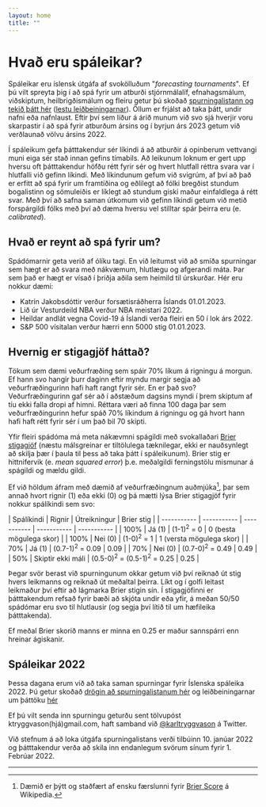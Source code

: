 ```yaml
---
layout: home
title: ""
---
```


# Hvað eru spáleikar?

Spáleikar eru íslensk útgáfa af svokölluðum "_forecasting tournaments_". Ef þú vilt spreyta þig í að spá fyrir um atburði stjórnmálalíf, efnahagsmálum, viðskiptum, heilbrigðismálum og fleiru getur þú skoðað [spurningalistann og tekið þátt hér](https://docs.google.com/spreadsheets/d/1OSpBpLzgGRZkIADOaxeFkpIvFQDgIAkQYLtEWm2Ahpk/edit?usp=sharing) ([lestu leiðbeiningarnar](/leidbeiningar)). Öllum er frjálst að taka þátt, undir nafni eða nafnlaust. Eftir því sem líður á árið munum við svo sjá hverjir voru skarpastir í að spá fyrir atburðum ársins og í byrjun árs 2023 getum við verðlaunað völvu ársins 2022. 

Í spáleikum gefa þátttakendur sér líkindi á að atburðir á opinberum vettvangi muni eiga sér stað innan gefins tímabils. Að leikunum loknum er gert upp hversu oft þátttakendur höfðu rétt fyrir sér og hvert hlutfall réttra svara var í hlutfalli við gefinn líkindi. Með líkindunum gefum við svigrúm, af því að það er erfitt að spá fyrir um framtíðina og eðlilegt að fólki bregðist stundum bogalistinn og sömuleiðis er líklegt að stundum giski maður einfaldlega á rétt svar. Með því að safna saman útkomum við gefinn líkindi getum við metið forspárgildi fólks með því að dæma hversu vel stilltar spár þeirra eru (e. *calibrated*). 

## Hvað er reynt að spá fyrir um?

Spádómarnir geta verið af ólíku tagi. En við leitumst við að smíða spurningar sem hægt er að svara með nákvæmum, hlutlægu og afgerandi máta. Þar sem það er hægt er vísað í þriðja aðila sem heimild til úrskurðar. Hér eru nokkur dæmi: 

* Katrín Jakobsdóttir verður forsætisráðherra Íslands 01.01.2023.
* Lið úr Vesturdeild NBA verður NBA meistari 2022.
* Heildar andlát vegna Covid-19 á Íslandi verða fleiri en 50 í lok árs 2022. 
* S&P 500 vísitalan verður hærri enn 5000 stig 01.01.2023.

## Hvernig er stigagjöf háttað?

Tökum sem dæmi veðurfræðing sem spáir 70% líkum á rigningu á morgun. Ef hann svo hangir þurr daginn eftir myndu margir segja að veðurfræðingurinn hafi haft rangt fyrir sér. En er það svo? Veðurfræðingurinn gaf sér að í aðstæðum dagsins myndi í þrem skiptum af tíu ekki falla dropi af himni. Réttara væri að finna 100 daga þar sem veðurfræðingurinn hefur spáð 70% líkindum á rigningu og gá hvort hann hafi haft rétt fyrir sér í um það bil 70 skipti. 

Yfir fleiri spádóma má meta nákævmni spágildi með svokallaðari [Brier stigagjöf](https://en.wikipedia.org/wiki/Brier_score) (næstu málsgreinar er tiltölulega tæknilegar, ekki er nauðsynlegt að skilja þær í þaula til þess að taka þátt í spáleikunum). Brier stig er hittnifervik (e. *mean squared error*) þ.e. meðalgildi ferningstölu mismunar á spágildi og mældu gildi.

Ef við höldum áfram með dæmið af veðurfræðingnum auðmjúka[^1], þar sem annað hvort rignir (1) eða ekki (0) og þá mætti lýsa Brier stigagjöf fyrir nokkur spálíkindi sem svo:


| Spálíkindi    | Rignir | Útreikningur | Brier stig |
| ----------- | ----------- | ----------- | ----------- | ----------- |
| 100%      | Já  (1)     | (1-1)<sup>2</sup> = 0 | 0 (besta mögulega skor) |
| 100%      | Nei  (0)     | (1-0)<sup>2</sup> = 1 | 1 (versta mögulega skor) |
| 70%      | Já  (1)     | (0.7-1)<sup>2</sup> = 0.09 | 0.09 |
| 70%      | Nei  (0)     | (0.7-0)<sup>2</sup> = 0.49 | 0.49 |
| 50%      | Skiptir ekki máli     | (0.5-0)<sup>2</sup> = (0.5-1)<sup>2</sup> = 0.25 | 0.25 |

Þegar svör berast við spurningunum okkar getum við því reiknað út stig hvers leikmanns og reiknað út meðaltal þeirra. Líkt og í golfi leitast leikmaður því eftir að lágmarka Brier stigin sín. Í stigagjöfinni er þátttakendum refsað fyrir bæði að skjóta undir eða yfir, á meðan 50/50 spádómar eru svo til hlutlausir (og segja því lítið til um hæfileika þátttakenda). 

Ef meðal Brier skorið manns er minna en 0.25 er maður sannspárri enn hreinar ágiskanir.


## Spáleikar 2022

Þessa dagana erum við að taka saman spurningar fyrir Íslenska spáleika 2022. Þú getur skoðað [drögin að spurningalistanum hér](https://docs.google.com/spreadsheets/d/1OSpBpLzgGRZkIADOaxeFkpIvFQDgIAkQYLtEWm2Ahpk/edit?usp=sharing) og leiðbeiningarnar um þáttöku [hér](/leidbeiningar)

Ef þú vilt senda inn spurningu geturðu sent tölvupóst ktryggvason(hjá)gmail.com, haft samband við [@karltryggvason](https://twitter.com/karltryggvason) á Twitter.

Við stefnum á að loka útgáfa spurningalistans verði tilbúinn 10. janúar 2022 og þátttakendur verða að skila inn endanlegum svörum sínum fyrir 1. Febrúar 2022.


---

[^1]: Dæmið er þýtt og staðfært af ensku færslunni fyrir [Brier Score](https://en.wikipedia.org/wiki/Brier_score#Example) á Wikipedia.